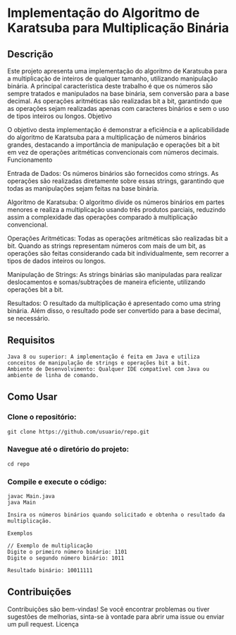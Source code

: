 # Implementação do Algoritmo de Karatsuba para Multiplicação Binária
## Descrição

Este projeto apresenta uma implementação do algoritmo de Karatsuba para a multiplicação de inteiros de qualquer tamanho, utilizando manipulação binária. A principal característica deste trabalho é que os números são sempre tratados e manipulados na base binária, sem conversão para a base decimal. As operações aritméticas são realizadas bit a bit, garantindo que as operações sejam realizadas apenas com caracteres binários e sem o uso de tipos inteiros ou longos.
Objetivo

O objetivo desta implementação é demonstrar a eficiência e a aplicabilidade do algoritmo de Karatsuba para a multiplicação de números binários grandes, destacando a importância de manipulação e operações bit a bit em vez de operações aritméticas convencionais com números decimais.
Funcionamento

Entrada de Dados: Os números binários são fornecidos como strings. As operações são realizadas diretamente sobre essas strings, garantindo que todas as manipulações sejam feitas na base binária.

Algoritmo de Karatsuba: O algoritmo divide os números binários em partes menores e realiza a multiplicação usando três produtos parciais, reduzindo assim a complexidade das operações comparado à multiplicação convencional.

Operações Aritméticas: Todas as operações aritméticas são realizadas bit a bit. Quando as strings representam números com mais de um bit, as operações são feitas considerando cada bit individualmente, sem recorrer a tipos de dados inteiros ou longos.

Manipulação de Strings: As strings binárias são manipuladas para realizar deslocamentos e somas/subtrações de maneira eficiente, utilizando operações bit a bit.

Resultados: O resultado da multiplicação é apresentado como uma string binária. Além disso, o resultado pode ser convertido para a base decimal, se necessário.

## Requisitos

    Java 8 ou superior: A implementação é feita em Java e utiliza conceitos de manipulação de strings e operações bit a bit.
    Ambiente de Desenvolvimento: Qualquer IDE compatível com Java ou ambiente de linha de comando.

## Como Usar

   ### Clone o repositório:
    git clone https://github.com/usuario/repo.git
    

   ### Navegue até o diretório do projeto:
    cd repo

  ### Compile e execute o código:



    javac Main.java
    java Main

    Insira os números binários quando solicitado e obtenha o resultado da multiplicação.

    Exemplos

    // Exemplo de multiplicação
    Digite o primeiro número binário: 1101
    Digite o segundo número binário: 1011

    Resultado binário: 10011111

## Contribuições

Contribuições são bem-vindas! Se você encontrar problemas ou tiver sugestões de melhorias, sinta-se à vontade para abrir uma issue ou enviar um pull request.
Licença

